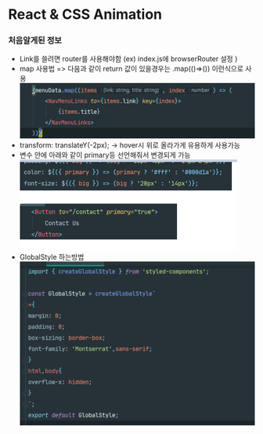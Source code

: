 # React & CSS Animation
### 처음알게된 정보
- Link를 쓸려면 router를 사용해야함 (ex) index.js에 browserRouter 설정 )
- map 사용법 => 다음과 같이 return 값이 있을경우는 .map(()=>()) 이런식으로 사용
![CommentStructure](./studyPic/map.png)
- transform: translateY(-2px); -> hover시 위로 올라가게 유용하게 사용가능
- 변수 안에 아래와 같이 primary등 선언해줘서 변경되게 가능
![CommentStructure](./studyPic/primary.png)
- GlobalStyle 하는방법
![CommentStructure](./studyPic/Global.png)